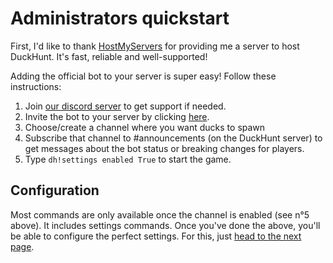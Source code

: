 # Administrators quickstart

First, I'd like to thank [HostMyServers](https://www.hostmyservers.fr/) for providing me a server to host DuckHunt. It's fast, reliable and well-supported!

Adding the official bot to your server is super easy! Follow these instructions:

1. Join [our discord server](https://discord.gg/2BksEkV) to get support if needed.
2. Invite the bot to your server by clicking [here](https://discordapp.com/api/oauth2/authorize?client_id=187636051135823872&permissions=70646849&scope=bot).
3. Choose/create a channel where you want ducks to spawn
4. Subscribe that channel to \#announcements \(on the DuckHunt server\) to get messages about the bot status or breaking changes for players.
5. Type `dh!settings enabled True` to start the game.

## Configuration

Most commands are only available once the channel is enabled \(see n°5 above\). It includes settings commands. Once you've done the above, you'll be able to configure the perfect settings. For this, just [head to the next page](edit-settings-settings-list.md).

